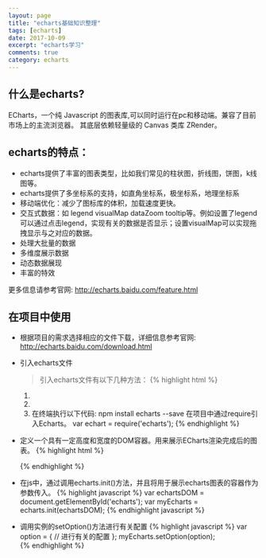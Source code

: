 ```yaml
---
layout: page
title: "echarts基础知识整理"
tags: [echarts]
date: 2017-10-09
excerpt: "echarts学习"
comments: true
category: echarts
---
```

## 什么是echarts?
ECharts，一个纯 Javascript 的图表库,可以同时运行在pc和移动端。兼容了目前市场上的主流浏览器。
其底层依赖轻量级的 Canvas 类库 ZRender。

## echarts的特点：
- echarts提供了丰富的图表类型，比如我们常见的柱状图，折线图，饼图，k线图等。  
- echarts提供了多坐标系的支持，如直角坐标系，极坐标系，地理坐标系
- 移动端优化：减少了图标库的体积，加载速度更快。
- 交互式数据：如 legend visualMap dataZoom tooltip等。例如设置了legend可以通过点击legend，实现有关的数据是否显示；设置visualMap可以实现拖拽显示与之对应的数据。
- 处理大批量的数据
- 多维度展示数据
- 动态数据展现
- 丰富的特效

更多信息请参考官网: <http://echarts.baidu.com/feature.html> 

## 在项目中使用
- 根据项目的需求选择相应的文件下载，详细信息参考官网: <http://echarts.baidu.com/download.html>
- 引入echarts文件
    > 引入echarts文件有以下几种方法：
    {% highlight html %}
    <!-- 引入下载的ECharts 文件 -->
    1. <script src="echarts.min.js"></script>
    2. <!-- 通过cdn引入ECharts文件 -->
       <script src="https://cdnjs.cloudflare.com/ajax/libs/echarts/3.7.1/echarts.common.min.js"></script>
    3. <!-- 在webpack中使用 -->
        在终端执行以下代码:
          npm install echarts --save
        在项目中通过require引入Echarts。
          var echart = require('echarts');
    {% endhighlight %} 
       
- 定义一个具有一定高度和宽度的DOM容器。用来展示ECharts渲染完成后的图表。
   {% highlight html %}
      <!-- 需要在样式表中设定宽高 -->
      <div id="echarts"></div>
   {% endhighlight %}
- 在js中，通过调用echarts.init()方法，并且将用于展示echarts图表的容器作为参数传入。
    {% highlight javascript %}
    var echartsDOM = document.getElementById('echarts');
    var myEcharts = echarts.init(echartsDOM);
    {% endhighlight javascript %}
- 调用实例的setOption()方法进行有关配置
    {% highlight javascript %}
    var option = {
        // 进行有关的配置
    };
    myEcharts.setOption(option);   
    {% endhighlight %}
